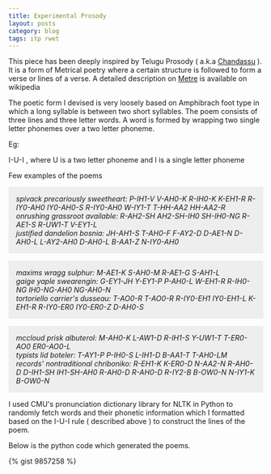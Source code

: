 ```yaml
---
title: Experimental Prosody
layout: posts
category: blog
tags: itp rwet
---
```


This piece has been deeply inspired by Telugu Prosody ( a.k.a [Chandassu](http://en.wikipedia.org/wiki/Telugu_grammar#Chandassu_or_Telugu_prosody) ). It is a form of Metrical poetry where a certain structure is followed to form a verse or lines of a verse. A detailed description on [Metre](http://en.wikipedia.org/wiki/Meter_(poetry)) is available on wikipedia 

The poetic form I devised is very loosely based on Amphibrach foot type in which a long syllable is between two short syllables.
The poem consists of three lines and three letter words. A word is formed by wrapping two single letter phonemes over a two letter phoneme. 

Eg: 

I-U-I , where U is a two letter phoneme and I is a single letter phoneme 

Few examples of the poems 

<p style="background:#eee; padding:15px;"><i>
spivack precariously sweetheart: P-IH1-V V-AH0-K R-IH0-K K-EH1-R R-IY0-AH0 IY0-AH0-S R-IY0-AH0 W-IY1-T T-HH-AA2 HH-AA2-R<br/>
onrushing grassroot available: R-AH2-SH AH2-SH-IH0 SH-IH0-NG R-AE1-S R-UW1-T V-EY1-L<br/>
justified dandelion bosnia: JH-AH1-S T-AH0-F F-AY2-D D-AE1-N D-AH0-L L-AY2-AH0 D-AH0-L B-AA1-Z N-IY0-AH0
</i></p>

<p style="background:#eee; padding:15px;"><i>
maxims wragg sulphur: M-AE1-K S-AH0-M R-AE1-G S-AH1-L<br/>
gaige yaple swearengin: G-EY1-JH Y-EY1-P P-AH0-L W-EH1-R R-IH0-NG IH0-NG-AH0 NG-AH0-N<br/>
tortoriello carrier's dusseau: T-AO0-R T-AO0-R R-IY0-EH1 IY0-EH1-L K-EH1-R R-IY0-ER0 IY0-ER0-Z D-AH0-S
</i></p>

<p style="background:#eee; padding:15px;"><i>
mccloud prisk albuterol: M-AH0-K L-AW1-D R-IH1-S Y-UW1-T T-ER0-AO0 ER0-AO0-L<br/>
typists lid boteler: T-AY1-P P-IH0-S L-IH1-D B-AA1-T T-AH0-LM<br/>
records' nontraditional chriboniko: R-EH1-K K-ER0-D N-AA2-N R-AH0-D D-IH1-SH IH1-SH-AH0 R-AH0-D R-AH0-D R-IY2-B B-OW0-N N-IY1-K B-OW0-N
</i></p>

I used CMU's pronunciation dictionary library for NLTK in Python to randomly fetch words and their phonetic information which I formatted based on the I-U-I rule ( described above ) to construct the lines of the poem. 

Below is the python code which generated the poems. 

{% gist 9857258 %}





